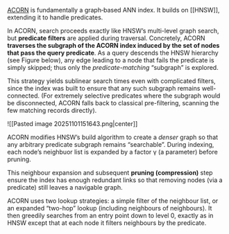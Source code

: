 [ACORN](https://arxiv.org/pdf/2403.04871) is fundamentally a graph‐based ANN index. It builds on [[HNSW]], extending it to handle predicates. 

In ACORN, search proceeds exactly like HNSW’s multi-level graph search, but **predicate filters** are applied during traversal. Concretely, ACORN **traverses the subgraph of the ACORN index induced by the set of nodes that pass the query predicate**. As a query descends the HNSW hierarchy (see Figure below), any edge leading to a node that fails the predicate is simply skipped; thus only the _predicate-matching_ “subgraph” is explored. 

This strategy yields sublinear search times even with complicated filters, since the index was built to ensure that any such subgraph remains well-connected. (For extremely selective predicates where the subgraph would be disconnected, ACORN falls back to classical pre-filtering, scanning the few matching records directly).

![[Pasted image 20251101151643.png|center]]


ACORN modifies HNSW’s build algorithm to create a _denser_ graph so that any arbitrary predicate subgraph remains “searchable”. During indexing, each node’s neighbuor list is expanded by a factor γ (a parameter) before pruning. 

This neighbour expansion and subsequent **pruning (compression)** step ensure the index has enough redundant links so that removing nodes (via a predicate) still leaves a navigable graph. 

ACORN uses two lookup strategies: a simple filter of the neighbour list, or an expanded “two-hop” lookup (including neighbours of neighbours). It then greedily searches from an entry point down to level 0, exactly as in HNSW except that at each node it filters neighbours by the predicate.